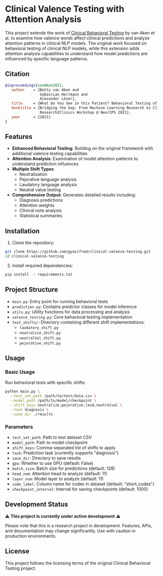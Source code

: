 # Clinical Valence Testing with Attention Analysis

This project extends the work of [Clinical Behavioral Testing](https://github.com/bvanaken/clinical-behavioral-testing) by van Aken et al. to examine how valence words affect clinical predictions and analyze attention patterns in clinical NLP models. The original work focused on behavioral testing of clinical NLP models, while this extension adds attention analysis capabilities to understand how model predictions are influenced by specific language patterns.

## Citation
```bibtex
@inproceedings{vanAken2021,
   author    = {Betty van Aken and
                Sebastian Herrmann and
                Alexander Löser},
   title     = {What Do You See in this Patient? Behavioral Testing of Clinical NLP Models},
   booktitle = {Bridging the Gap: From Machine Learning Research to Clinical Practice,
                Research2Clinics Workshop @ NeurIPS 2021},
   year      = {2021}
}
```

## Features

- **Enhanced Behavioral Testing**: Building on the original framework with additional valence testing capabilities
- **Attention Analysis**: Examination of model attention patterns to understand prediction influences
- **Multiple Shift Types**: 
  - Neutralization
  - Pejorative language analysis
  - Laudatory language analysis
  - Neutral value testing
- **Comprehensive Output**: Generates detailed results including:
  - Diagnosis predictions
  - Attention weights
  - Clinical note analysis
  - Statistical summaries

## Installation

1. Clone the repository:
```bash
git clone https://github.com/gyasifred/clinical-valence-testing.git
cd clinical-valence-testing
```

2. Install required dependencies:
```bash
pip install -r requirements.txt
```

## Project Structure

- `main.py`: Entry point for running behavioral tests
- `prediction.py`: Contains predictor classes for model inference
- `utils.py`: Utility functions for data processing and analysis
- `valence_testing.py`: Core behavioral testing implementation
- `test_shifts/`: Directory containing different shift implementations:
  - `laudatory_shift.py`
  - `neutralize_shift.py`
  - `neutralVal_shift.py`
  - `pejorative_shift.py`

## Usage

### Basic Usage

Run behavioral tests with specific shifts:

```bash
python main.py \
  --test_set_path /path/to/test/data.csv \
  --model_path /path/to/model/checkpoint \
  --shift_keys neutralize,pejorative,laud,neutralval \
  --task diagnosis \
  --save_dir ./results
```

### Parameters

- `test_set_path`: Path to test dataset CSV
- `model_path`: Path to model checkpoint
- `shift_keys`: Comma-separated list of shifts to apply
- `task`: Prediction task (currently supports "diagnosis")
- `save_dir`: Directory to save results
- `gpu`: Whether to use GPU (default: False)
- `batch_size`: Batch size for predictions (default: 128)
- `head_num`: Attention head to analyze (default: 11)
- `layer_num`: Model layer to analyze (default: 11)
- `code_label`: Column name for codes in dataset (default: "short_codes")
- `checkpoint_interval`: Interval for saving checkpoints (default: 1000)

## Development Status

⚠️ **This project is currently under active development** ⚠️

Please note that this is a research project in development. Features, APIs, and documentation may change significantly. Use with caution in production environments.

## License

This project follows the licensing terms of the original Clinical Behavioral Testing project.